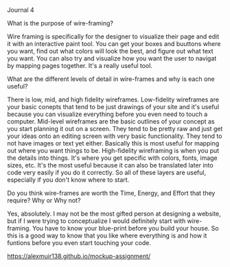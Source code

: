 Journal 4 

What is the purpose of wire-framing?

Wire framing is specifically for the designer to visualize their page and edit it with an interactive paint tool. You can get your boxes and buuttons where you want, find out what colors will look the best, and figure out what text you want. You can also try and visualize how you want the user to navigat by mapping pages together. It's a really useful tool.

What are the different levels of detail in wire-frames and why is each one useful?

There is low, mid, and high fidelity wireframes. Low-fidelity wireframes are your basic conepts that tend to be just drawings of your site and it's useful because you can visualize everything before you even need to touch a computer. Mid-level wireframes are the basic outlines of your concept as you start planning it out on a screen. They tend to be pretty raw and just get your ideas onto an editing screen with very basic functionality. They tend to not have images or text yet either. Basically this is most useful for mapping out where you want things to be. High-fidelity  wireframing is when you put the details into things. It's where you get specific with colors, fonts, image sizes, etc. It's the most useful because it can also be translated later into code very easily if you do it correctly. So all of these layers are useful, especially if you don't know where to start.

Do you think wire-frames are worth the Time, Energy, and Effort that they require? Why or Why not?

Yes, absolutely. I may not be the most gifted person at designing a website, but if I were trying to conceptualize I would definitely start with wire-framing. You have to know your blue-print before you build your house. So this is a good way to know that you like where everything is and how it funtions before you even start touching your code.

https://alexmuir138.github.io/mockup-assignment/